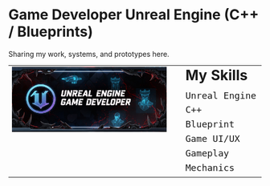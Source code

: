 # Game Developer Unreal Engine (C++ / Blueprints) <br>

Sharing my work, systems, and prototypes here.

<table>
  <tr>
    <td valign="top">
      <img src="assets/Banner.jpg" alt="Unreal Engine Banner" width="640" style="max-width:100%;height:auto;" />
    </td>
    <td valign="top" style="padding-left:30px; vertical-align:top;">
      <h2 id="my-skills" style="margin:0 0 10px 0; font-size:28px;">My Skills</h2>
      <samp style="font-size:18px; line-height:1.6;">
        Unreal Engine<br/>
        C++<br/>
        Blueprint<br/>
        Game UI/UX<br/>
        Gameplay Mechanics
      </samp>
    </td>
  </tr>
</table>


